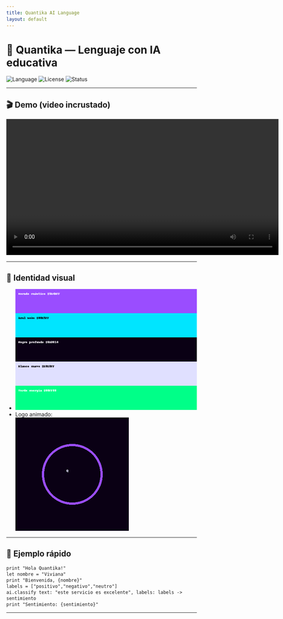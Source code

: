 ```yaml
---
title: Quantika AI Language
layout: default
---
```


# 🌌 Quantika — Lenguaje con IA educativa

![Language](https://img.shields.io/badge/language-Quantika-9A4DFF?style=for-the-badge&logo=github)
![License](https://img.shields.io/badge/license-MIT-green?style=for-the-badge)
![Status](https://img.shields.io/badge/status-experimental-orange?style=for-the-badge)

---

## 🎬 Demo (video incrustado)
<video width="720" controls>
  <source src="assets/quantika-demo.mp4" type="video/mp4">
  Tu navegador no soporta el tag de video.
</video>

---

## 🎨 Identidad visual
- ![Paleta](assets/palette.png)
- Logo animado:  
  ![Logo Quantika](assets/quantika-logo.gif)

---

## 🚀 Ejemplo rápido
```qk
print "Hola Quantika!"
let nombre = "Viviana"
print "Bienvenida, {nombre}"
labels = ["positivo","negativo","neutro"]
ai.classify text: "este servicio es excelente", labels: labels -> sentimiento
print "Sentimiento: {sentimiento}"
```

---
